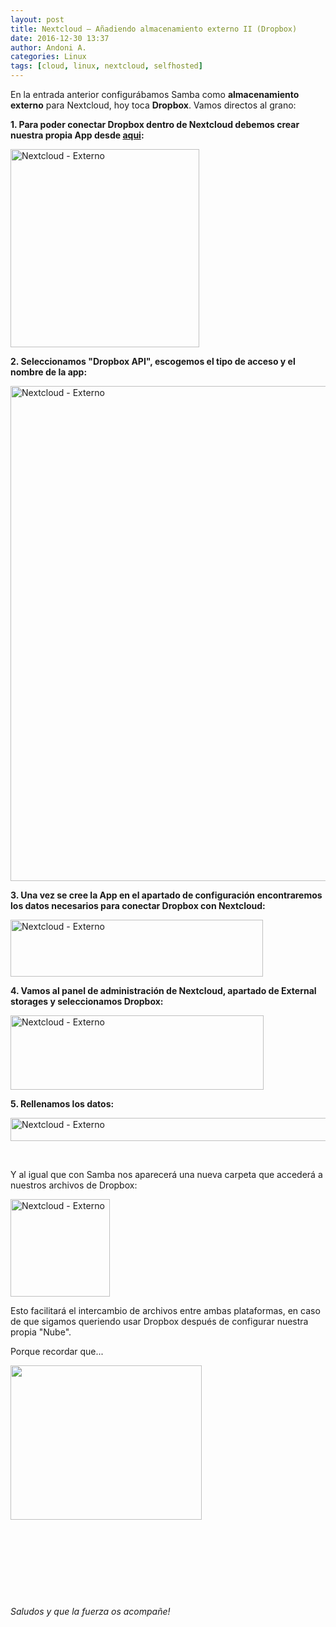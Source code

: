 ```yaml
---
layout: post
title: Nextcloud – Añadiendo almacenamiento externo II (Dropbox)
date: 2016-12-30 13:37
author: Andoni A.
categories: Linux
tags: [cloud, linux, nextcloud, selfhosted]
---
```

En la entrada anterior configurábamos Samba como <strong>almacenamiento externo</strong> para Nextcloud, hoy toca <strong>Dropbox</strong>. Vamos directos al grano:

<strong>1. Para poder conectar Dropbox dentro de Nextcloud debemos crear nuestra propia App desde <a href="http://www.dropbox.com/developers">aqui</a>:</strong>

<img class="aligncenter size-full wp-image-187" src="http://blogdeandoniaf.files.wordpress.com/2016/11/dropbox1.png" alt="Nextcloud - Externo" width="302" height="317" />

<strong>2. Seleccionamos "Dropbox API", escogemos el tipo de acceso y el nombre de la app:</strong>

<img class="aligncenter size-full wp-image-186" src="http://blogdeandoniaf.files.wordpress.com/2016/11/seleccic3b3n_651.png" alt="Nextcloud - Externo" width="826" height="792" />

<strong>3. Una vez se cree la App en el apartado de configuración encontraremos los datos necesarios para conectar Dropbox con Nextcloud:</strong>

<img class="aligncenter wp-image-185" src="http://blogdeandoniaf.files.wordpress.com/2016/11/seleccic3b3n_652.png" alt="Nextcloud - Externo" width="404" height="91" />

<strong>4. Vamos al panel de administración de Nextcloud, apartado de External storages y seleccionamos Dropbox:
</strong>

<img class="aligncenter size-full wp-image-189" src="http://blogdeandoniaf.files.wordpress.com/2016/11/seleccic3b3n_649.png" alt="Nextcloud - Externo" width="405" height="119" />

<strong>5. Rellenamos los datos:</strong>

<a href="http://blogdeandoniaf.files.wordpress.com/2016/11/seleccic3b3n_653.png"><img class="aligncenter wp-image-184" src="https://blogde-andoniaf.rhcloud.com/wp-content/uploads/2016/11/Selección_653-1024x34.png" alt="Nextcloud - Externo" width="1126" height="37" /></a>

&nbsp;

Y al igual que con Samba nos aparecerá una nueva carpeta que accederá a nuestros archivos de Dropbox:

<img class="aligncenter size-full wp-image-210" src="http://blogdeandoniaf.files.wordpress.com/2016/11/seleccic3b3n_655.png" alt="Nextcloud - Externo" width="159" height="156" />

Esto facilitará el intercambio de archivos entre ambas plataformas, en caso de que sigamos queriendo usar Dropbox después de configurar nuestra propia "Nube".

Porque recordar que...

<img class="alignright" src="https://images.duckduckgo.com/iu/?u=http%3A%2F%2Fwww.bradnash.com%2Fwp-content%2Fuploads%2F2016%2F02%2Fno-cloud.png&amp;f=1" alt="" width="306" height="247" />

&nbsp;

&nbsp;

&nbsp;

&nbsp;

<em>Saludos y que la fuerza os acompañe!</em>
